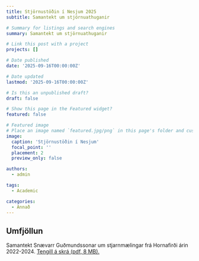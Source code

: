 ```yaml
---
title: Stjörnustöðin í Nesjum 2025
subtitle: Samantekt um stjörnuathuganir

# Summary for listings and search engines
summary: Samantekt um stjörnuathuganir

# Link this post with a project
projects: []

# Date published
date: '2025-09-16T00:00:00Z'

# Date updated
lastmod: '2025-09-16T00:00:00Z'

# Is this an unpublished draft?
draft: false

# Show this page in the Featured widget?
featured: false

# Featured image
# Place an image named `featured.jpg/png` in this page's folder and customize its options here.
image:
  caption: 'Stjörnustöðin í Nesjum'
  focal_point: ''
  placement: 2
  preview_only: false

authors:
  - admin

tags:
  - Academic

categories:
  - Annað
---
```


<!-- ```python
import libr
print('hello')
```
 -->


## Umfjöllun

Samantekt Snævarr Guðmundssonar um stjarnmælingar frá Hornafirði árin 2022-2024. <a href="Stjornuathuganir_2025-ISBN-rafraent.pdf">Tengill á skrá (pdf, 8 MB).</a>


